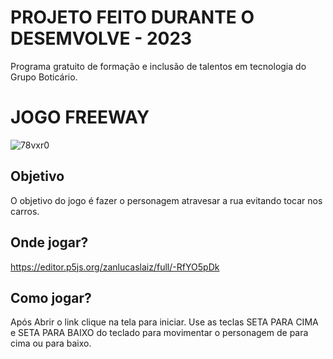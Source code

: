 # PROJETO FEITO DURANTE O DESEMVOLVE - 2023
Programa gratuito de formação e inclusão de talentos em tecnologia do Grupo Boticário.

# JOGO FREEWAY

![78vxr0](https://user-images.githubusercontent.com/104013116/214923014-ba35db35-535b-4427-a815-9125f388651e.gif)

## Objetivo
O objetivo do jogo é fazer o personagem atravesar a rua evitando tocar nos carros.

## Onde jogar?
https://editor.p5js.org/zanlucaslaiz/full/-RfYO5pDk

## Como jogar?

Após Abrir o link clique na tela para iniciar.
Use as teclas SETA PARA CIMA e SETA PARA BAIXO do teclado para movimentar o personagem de para cima ou para baixo.